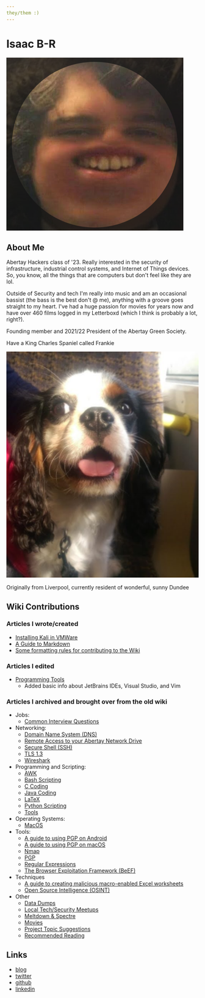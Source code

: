 ```yaml
---
they/them :)
---
```


# Isaac B-R

![Isaac's avatar](../.gitbook/assets/isaac.png)

## About Me

Abertay Hackers class of '23. Really interested in the security of infrastructure, industrial control systems, and Internet of Things devices. So, you know, all the things that are computers but don't feel like they are lol.

Outside of Security and tech I'm really into music and am an occasional bassist (the bass is the best don't @ me), anything with a groove goes straight to my heart. I've had a huge passion for movies for years now and have over 460 films logged in my Letterboxd (which I think is probably a lot, right?).

Founding member and 2021/22 President of the Abertay Green Society.

Have a King Charles Spaniel called Frankie

![Frankie :)](../.gitbook/assets/frankie.png)

Originally from Liverpool, currently resident of wonderful, sunny Dundee

## Wiki Contributions

### Articles I wrote/created

* [Installing Kali in VMWare](../help-guides/software/operating-systems/kali-walkthrough.md)
* [A Guide to Markdown](../help-guides/programming-scripting.markdown.md)
* [Some formatting rules for contributing to the Wiki](../contributing/contributions/formatting.md)

### Articles I edited

- [Programming Tools](..help-guides/programming-scripting/tools.md)
  - Added basic info about JetBrains IDEs, Visual Studio, and Vim

### Articles I archived and brought over from the old wiki

- Jobs:
  - [Common Interview Questions](../help-guides/jobs/common-interview-questions.md)
- Networking:
  - [Domain Name System (DNS)](../help-guides/networking/dns.md)
  - [Remote Access to your Abertay Network Drive](../help-guides/networking/remote-access-to-your-abertay-network-drive.md)
  - [Secure Shell (SSH)](../help-guides/networking/ssh.md)
  - [TLS 1.3](../help-guides/networking/tls-1-3.md)
  - [Wireshark](../help-guides/networking/wireshark.md)
- Programming and Scripting:
  - [AWK](../help-guides/programming-scripting/AWK.md)
  - [Bash Scripting](../help-guides/programming-scripting/bash-scripting.md)
  - [C Coding](../help-guides/programming-scripting/c-coding.md)
  - [Java Coding](../help-guides/programming-scripting/java-coding.md)
  - [LaTeX](../help-guides/programming-scripting/LaTeX.md)
  - [Python Scripting](../help-guides/programming-scripting/python-scripting.md)
  - [Tools](..help-guides/programming-scripting/tools.md)
- Operating Systems:
  - [MacOS](../help-guides/software/operating-systems/macos.md)
- Tools:
  - [A guide to using PGP on Android](../help-guides/software/tools/a-guide-to-using-pgp-on-android.md)
  - [A guide to using PGP on macOS](../help-guides/software/tools/a-guide-to-using-pgp-on-macos.md)
  - [Nmap](../help-guides/software/tools/nmap.md)
  - [PGP](../help-guides/software/tools/pgp.md)
  - [Regular Expressions](../help-guides/software/tools/regular-expressions.md)
  - [The Browser Exploitation Framework (BeEF)](../help-guides/software/tools/the-browser-exploitation-framework)
- Techniques
  - [A guide to creating malicious macro-enabled Excel worksheets](../help-guides/techniques/a-guide-to-creating-malicious-macro-enabled-excel-worksheets.md)
  - [Open Source Intelligence (OSINT)](../help-guides/techniques/open-source-intelligence.md)
- Other
  - [Data Dumps](../other/data-dumps.md)
  - [Local Tech/Security Meetups](../other/meetups.md)
  - [Meltdown & Spectre](../other/meltdown-spectre.md)
  - [Movies](../other/movies.md)
  - [Project Topic Suggestions](../other/project-topic-suggestions.md)
  - [Recommended Reading](../other/recommended-reading.md)

## Links

- [blog](http://ibrice101.github.io/)
- [twitter](https://twitter.com/IBRice101)
- [github](https://github.com/IBRice101)
- [linkedin](https://www.linkedin.com/in/isaac-b-5b6149138/)